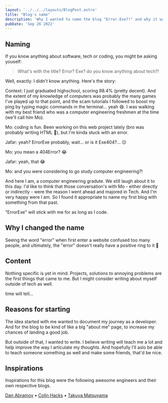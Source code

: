```yaml
---
layout: '../../../layouts/BlogPost.astro'
title: "Blog's name"
description: 'Why I wanted to name the blog "Error.Exe?!" and why it was a bad idea'
pubDate: 'Sep 26 2022'
---
```


## Naming

If you know anything about software, tech or coding, you might be asking youself:

> What's with the title? Error? Exe? do you know anything about tech?!

Well, exactly. I didn't know anything. Here's the story:

Context: I just graduated highschool, scoring 98.4% (pretty decent). And the extent of my knowledge of computers was probably the many games I've played up to that point, and the scam tutorials I followed to boost my ping by typing magic commands in the terminal... yeah 😅.
I was walking with my best friend who was a computer engineering freshmen at the time (we'll call him Mo).

Mo: coding is fun. Been working on this web project lately (bro was probably writing HTML 🙂), but I'm kinda stuck with an error.

Jafar: yeah? ErrorExe probably, wait... or is it Exe404?... 😐

Mo: you mean a 404Error? 😂

Jafar: yeah, that 😂

Mo: and you were considering to go study computer engineering?!

And here I am, a computer engineering gradute. We still laugh about it to this day.
I'd like to think that those conversation's with Mo - either directly or indirectly - were the reason I went ahead and majored in Tech.
And I'm very happy were I am. So I found it appropriate to name my first blog with something from that past.

"ErrorExe" will stick with me for as long as I code.

## Why I changed the name

Seeing the word "error" when first enter a website confused too many people, and ultimately, the "error" doesn't really have a positive ring to it 🙂

## Content

Nothing specific is yet in mind. Projects, solutions to annoying problems are the first things that came to me. But I might consider writing about myself outside of tech as well.

time will tell...

## Reasons for starting

The idea started with me wanted to document my journey as a developer. And for the blog to be kind of like a big "about me" page, to increase my chances of landing a good job.

But outside of that, I wanted to write. I believe writing will teach me a lot and help improve the way I articulate my thoughts. And hopefully I'll aslo be able to teach someone something as well and make some friends, that'd be nice.

## Inspirations

Inspirations for this blog were the following awesome engineers and their own respective blogs.

[Dan Abramov](https://twitter.com/dan_abramov) ▪️
[Colin Hacks](https://twitter.com/colinhacks) ▪️
[Takuya Matsuyama](https://twitter.com/inkdrop_app)
